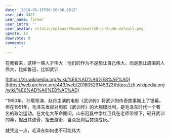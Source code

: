 ```yaml
---
date: '2018-05-15T06:26:36.601Z'
user_id: 3427
user_name: farmer
user_intro: ''
user_avatar: /static/upload/thumb/small50-u-thumb-default.png
upvote: 12
downvote: 0
comments:
    - ''
---
```


在我看来，这样一类人才伟大：他们的作为不是想让自己伟大，而是想让周围的人伟大，比如鲁迅，比如武训

[https://zh.wikipedia.org/wiki/%E6%AD%A6%E8%AE%AD](https://web.archive.org:443/web/20180529145323/https://zh.wikipedia.org/wiki/%E6%AD%A6%E8%AE%AD)

“1950年，孙瑜导演、赵丹主演的电影《武训传》将武训的传奇故事搬上了银幕。但在1951年，毛泽东发起对电影《武训传》的大规模批判，是毛泽东时代一个著名的政治运动。在文化大革命期间，山东冠县中学红卫兵在老师带领下，砸开武训的墓，掘出其遗骨，抬去游街，当众批判后焚烧成灰。”

就凭这一点，毛泽东如何也不可能伟大
